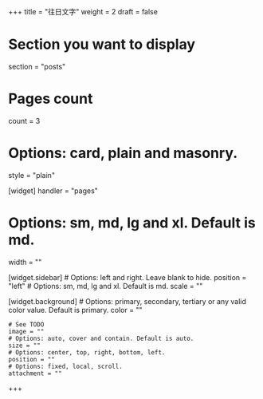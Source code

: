 +++
title = "往日文字"
weight = 2
draft = false

# Section you want to display
section = "posts"
# Pages count
count = 3
# Options: card, plain and masonry.
style = "plain"

[widget]
  handler = "pages"

  # Options: sm, md, lg and xl. Default is md.
  width = ""

  [widget.sidebar]
    # Options: left and right. Leave blank to hide.
    position = "left"
    # Options: sm, md, lg and xl. Default is md.
    scale = ""

  [widget.background]
    # Options: primary, secondary, tertiary or any valid color value. Default is primary.
    color = ""

    # See TODO
    image = ""
    # Options: auto, cover and contain. Default is auto.
    size = ""
    # Options: center, top, right, bottom, left.
    position = ""
    # Options: fixed, local, scroll.
    attachment = ""
+++
